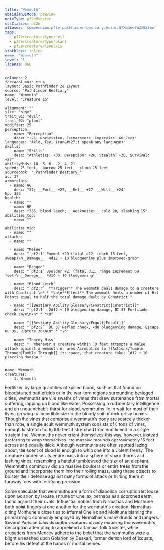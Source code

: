 ```yaml
---
title: "Wemmuth"
obsidianUIMode: preview
noteType: pf2eMonster
cssClasses: pf2e
aliases: "Compendium.pf2e.pathfinder-bestiary.Actor.NTXm3ee7WZJ92Sww" 
tags:
  - pf2e/creature/type/evil
  - pf2e/creature/type/plant
  - pf2e/creature/level/15
statblock: inline
name: "Wemmuth"
level: 15
license: OGL
---
```


```statblock
columns: 2
forcecolumns: true
layout: Basic Pathfinder 2e Layout
source: "Pathfinder Bestiary"
name: "Wemmuth"
level: "Creature 15"

alignment: ""
size: "huge"
trait_01: "evil"
trait_02: "plant"
modifier: 25
perception:
  - name: "Perception"
    desc: "+25; Darkvision, Tremorsense (Imprecise) 60 Feet"
languages: "Aklo, Fey; (can&#x27;t speak any language)"
skills:
  - name: "Skills"
    desc: "Athletics: +30, Deception: +28, Stealth: +30, Survival: +27"
abilityMods: [8, 6, 6, -2, 4, 2]
speed: 25 feet,  burrow 25 feet,  climb 25 feet
sourcebook: "_Pathfinder Bestiary_"
ac: 37
armorclass:
  - name: AC
    desc: "37; __Fort__ +27, __Ref__ +27, __Will__ +24"
hp: 335
health:
  - name: ""
  - name: HP
    desc: "335, blood leech; __Weaknesses__ cold 20, slashing 15"
abilities_top:
  - name: ""

abilities_mid:
  - name: ""
attacks:
  - name: ""

  - name: "Melee"
    desc: "`pf2:1` Pummel +29 (fatal d12, reach 15 feet, sweep)\n__Damage__  4d12 + 10 bludgeoning plus improved-grab"

  - name: "Ranged"
    desc: "`pf2:1` Boulder +27 (fatal d12, range increment 60 feet)\n__Damage__  4d10 + 10 bludgeoning"

  - name: "Blood Leech"
    desc: "`pf2:r`  **Trigger** The wemmuth deals damage to a creature with Constrict.\n* * *\n\n**Effect** The wemmuth heals a number of Hit Points equal to half the total damage dealt by Constrict."

  - name: "[[Bestiary Ability Glossary/Constrict|Constrict]]"
    desc: "`pf2:1`  2d12 + 10 bludgeoning damage, DC 37 Fortitude check save\n\n* * *\n"

  - name: "[[Bestiary Ability Glossary/Engulf|Engulf]]"
    desc: "`pf2:2`  DC 37 Reflex check, 4d8 bludgeoning damage, Escape DC 35, Rupture 36\n\n* * *\n"

  - name: "Thorny Mass"
    desc: "  Whenever a creature within 10 feet attempts a melee attack against a wemmuth or uses Acrobatics to [[Actions/Tumble Through|Tumble Through]] its space, that creature takes 1d12 + 10 piercing damage."
 
```

```encounter-table
name: Wemmuth
creatures:
  - 1: Wemmuth
```



Fertilized by large quantities of spilled blood, such as that found on bloodstained battlefields or in the war-torn regions surrounding besieged cities, wemmuths are vile swaths of vines that draw sustenance from mortal suffering, lapping up blood like water. Possessing a rudimentary intelligence and an unquenchable thirst for blood, wemmuths lie in wait for most of their lives, growing to incredible size in the bloody soil of their grisly homes. Though the vines that comprise a wemmuth's body are scarcely thicker than rope, a single adult wemmuth system consists of 6 tons of vines, enough to stretch for 6,000 feet if stretched from end to end in a single straight line. Wemmuths never orient themselves this way, however, instead preferring to wrap themselves into massive mounds approximately 15 feet across and equally thick. Although wemmuths are often spotted lazing about, the scent of blood is enough to whip one into a violent frenzy. The creature condenses its entire mass into a sphere of sharp thorns and lashing vines, resembling a hateful tumbleweed the size of an elephant. Wemmuths commonly dig up massive boulders or entire trees from the ground and incorporate them into their rolling mass, using these objects to bolster their defense against many forms of attack or hurling them at faraway foes with terrifying precision.

Some speculate that wemmuths are a form of diabolical corruption let loose upon Golarion by House Thrune of Cheliax, perhaps as a scorched earth tactic against their rivals. Influential nobles from Nirmathas and Molthune both point fingers at one another for the wemmuth's creation, Nirmathas citing Molthune's close ties to Infernal Cheliax and Molthune blaming the primal magic commonly employed by Nirmathas's many druids and rangers. Several Varisian tales describe creatures closely matching the wemmuth's description attempting to apprehend a famous folk trickster, while crusaders from Mendev adhere to the belief that the wemmuths were a blight unleashed upon Golarion by Deskari, former demon lord of locusts, before his defeat at the hands of mortal heroes.
